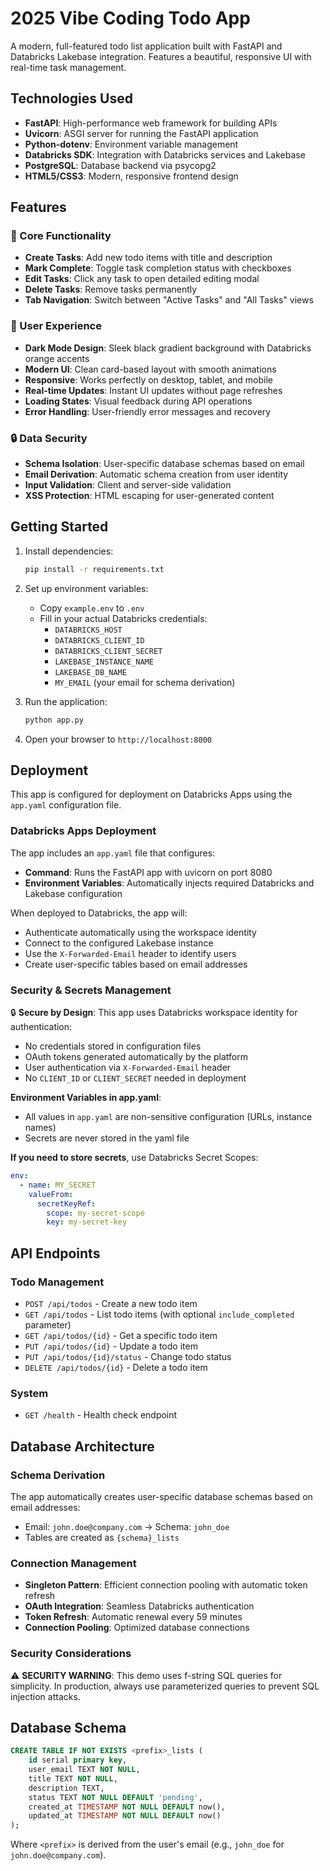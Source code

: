 # 2025 Vibe Coding Todo App

A modern, full-featured todo list application built with FastAPI and Databricks Lakebase integration. Features a beautiful, responsive UI with real-time task management.

## Technologies Used

- **FastAPI**: High-performance web framework for building APIs
- **Uvicorn**: ASGI server for running the FastAPI application  
- **Python-dotenv**: Environment variable management
- **Databricks SDK**: Integration with Databricks services and Lakebase
- **PostgreSQL**: Database backend via psycopg2
- **HTML5/CSS3**: Modern, responsive frontend design

## Features

### 🎯 Core Functionality

- **Create Tasks**: Add new todo items with title and description
- **Mark Complete**: Toggle task completion status with checkboxes
- **Edit Tasks**: Click any task to open detailed editing modal
- **Delete Tasks**: Remove tasks permanently
- **Tab Navigation**: Switch between "Active Tasks" and "All Tasks" views

### 🎨 User Experience

- **Dark Mode Design**: Sleek black gradient background with Databricks orange accents
- **Modern UI**: Clean card-based layout with smooth animations
- **Responsive**: Works perfectly on desktop, tablet, and mobile
- **Real-time Updates**: Instant UI updates without page refreshes
- **Loading States**: Visual feedback during API operations
- **Error Handling**: User-friendly error messages and recovery

### 🔒 Data Security

- **Schema Isolation**: User-specific database schemas based on email
- **Email Derivation**: Automatic schema creation from user identity
- **Input Validation**: Client and server-side validation
- **XSS Protection**: HTML escaping for user-generated content

## Getting Started

1. Install dependencies:

    ```bash
    pip install -r requirements.txt
    ```

2. Set up environment variables:

    - Copy `example.env` to `.env`
    - Fill in your actual Databricks credentials:
        - `DATABRICKS_HOST`
        - `DATABRICKS_CLIENT_ID`
        - `DATABRICKS_CLIENT_SECRET`
        - `LAKEBASE_INSTANCE_NAME`
        - `LAKEBASE_DB_NAME`
        - `MY_EMAIL` (your email for schema derivation)

3. Run the application:

    ```bash
    python app.py
    ```

4. Open your browser to `http://localhost:8000`

## Deployment

This app is configured for deployment on Databricks Apps using the `app.yaml` configuration file.

### Databricks Apps Deployment

The app includes an `app.yaml` file that configures:
- **Command**: Runs the FastAPI app with uvicorn on port 8080
- **Environment Variables**: Automatically injects required Databricks and Lakebase configuration

When deployed to Databricks, the app will:
- Authenticate automatically using the workspace identity
- Connect to the configured Lakebase instance
- Use the `X-Forwarded-Email` header to identify users
- Create user-specific tables based on email addresses

### Security & Secrets Management

🔒 **Secure by Design**: This app uses Databricks workspace identity for authentication:
- No credentials stored in configuration files
- OAuth tokens generated automatically by the platform
- User authentication via `X-Forwarded-Email` header
- No `CLIENT_ID` or `CLIENT_SECRET` needed in deployment

**Environment Variables in app.yaml**:
- All values in `app.yaml` are non-sensitive configuration (URLs, instance names)
- Secrets are never stored in the yaml file

**If you need to store secrets**, use Databricks Secret Scopes:
```yaml
env:
  - name: MY_SECRET
    valueFrom:
      secretKeyRef:
        scope: my-secret-scope
        key: my-secret-key
```

## API Endpoints

### Todo Management

- `POST /api/todos` - Create a new todo item
- `GET /api/todos` - List todo items (with optional `include_completed` parameter)
- `GET /api/todos/{id}` - Get a specific todo item
- `PUT /api/todos/{id}` - Update a todo item
- `PUT /api/todos/{id}/status` - Change todo status
- `DELETE /api/todos/{id}` - Delete a todo item

### System

- `GET /health` - Health check endpoint

## Database Architecture

### Schema Derivation

The app automatically creates user-specific database schemas based on email addresses:

- Email: `john.doe@company.com` → Schema: `john_doe`
- Tables are created as `{schema}_lists`

### Connection Management

- **Singleton Pattern**: Efficient connection pooling with automatic token refresh
- **OAuth Integration**: Seamless Databricks authentication
- **Token Refresh**: Automatic renewal every 59 minutes
- **Connection Pooling**: Optimized database connections

### Security Considerations

⚠️ **SECURITY WARNING**: This demo uses f-string SQL queries for simplicity. In production, always use parameterized queries to prevent SQL injection attacks.

## Database Schema

```sql
CREATE TABLE IF NOT EXISTS <prefix>_lists (
    id serial primary key,
    user_email TEXT NOT NULL,
    title TEXT NOT NULL,
    description TEXT,
    status TEXT NOT NULL DEFAULT 'pending',
    created_at TIMESTAMP NOT NULL DEFAULT now(),
    updated_at TIMESTAMP NOT NULL DEFAULT now()
);
```

Where `<prefix>` is derived from the user's email (e.g., `john_doe` for `john.doe@company.com`).
